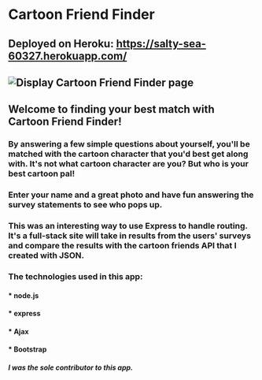 # Cartoon Friend Finder

## Deployed on Heroku: https://salty-sea-60327.herokuapp.com/
![Display Cartoon Friend Finder page](./images.cartoonfriend.png)
----------------------------------------------------------------------------------------
## Welcome to finding your best match with Cartoon Friend Finder!

### By answering a few simple questions about yourself, you'll be matched with the cartoon character that you'd best get along with. It's not what cartoon character are you? But who is your best cartoon pal! 

### Enter your name and a great photo and have fun answering the survey statements to see who pops up.

### This was an interesting way to use Express to handle routing. It's a full-stack site will take in results from the users' surveys and compare the results with the cartoon friends API that I created with JSON. 

### The technologies used in this app:
#### * node.js
#### * express
#### * Ajax
#### * Bootstrap


##### I was the sole contributor to this app.